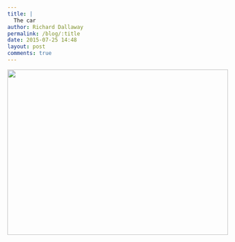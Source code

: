 ```yaml
---
title: |
  The car
author: Richard Dallaway
permalink: /blog/:title
date: 2015-07-25 14:48
layout: post
comments: true
---
```


<div><a href="http://static.skitters.dallaway.com/tp_IMG_20150725_144355.jpg"><img src="http://static.skitters.dallaway.com/tp_thumb_IMG_20150725_144355.jpg" width="500" height="375"/></a></div>


  
      
